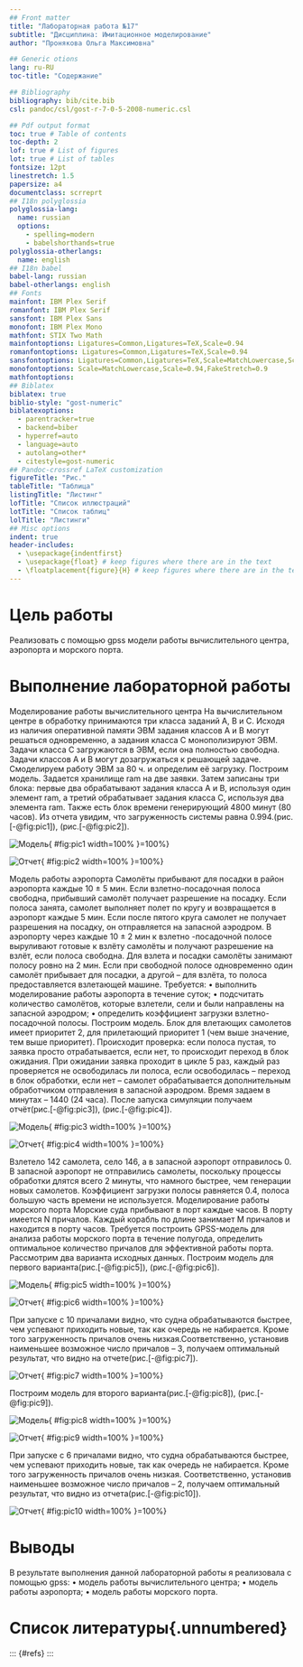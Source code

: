 ```yaml
---
## Front matter
title: "Лабораторная работа №17"
subtitle: "Дисциплина: Имитационное моделирование"
author: "Пронякова Ольга Максимовна"

## Generic otions
lang: ru-RU
toc-title: "Содержание"

## Bibliography
bibliography: bib/cite.bib
csl: pandoc/csl/gost-r-7-0-5-2008-numeric.csl

## Pdf output format
toc: true # Table of contents
toc-depth: 2
lof: true # List of figures
lot: true # List of tables
fontsize: 12pt
linestretch: 1.5
papersize: a4
documentclass: scrreprt
## I18n polyglossia
polyglossia-lang:
  name: russian
  options:
	- spelling=modern
	- babelshorthands=true
polyglossia-otherlangs:
  name: english
## I18n babel
babel-lang: russian
babel-otherlangs: english
## Fonts
mainfont: IBM Plex Serif
romanfont: IBM Plex Serif
sansfont: IBM Plex Sans
monofont: IBM Plex Mono
mathfont: STIX Two Math
mainfontoptions: Ligatures=Common,Ligatures=TeX,Scale=0.94
romanfontoptions: Ligatures=Common,Ligatures=TeX,Scale=0.94
sansfontoptions: Ligatures=Common,Ligatures=TeX,Scale=MatchLowercase,Scale=0.94
monofontoptions: Scale=MatchLowercase,Scale=0.94,FakeStretch=0.9
mathfontoptions:
## Biblatex
biblatex: true
biblio-style: "gost-numeric"
biblatexoptions:
  - parentracker=true
  - backend=biber
  - hyperref=auto
  - language=auto
  - autolang=other*
  - citestyle=gost-numeric
## Pandoc-crossref LaTeX customization
figureTitle: "Рис."
tableTitle: "Таблица"
listingTitle: "Листинг"
lofTitle: "Список иллюстраций"
lotTitle: "Список таблиц"
lolTitle: "Листинги"
## Misc options
indent: true
header-includes:
  - \usepackage{indentfirst}
  - \usepackage{float} # keep figures where there are in the text
  - \floatplacement{figure}{H} # keep figures where there are in the text
---
```


# Цель работы

Реализовать с помощью gpss модели работы вычислительного центра, аэропорта и морского порта. 

# Выполнение лабораторной работы

Моделирование работы вычислительного центра 
На вычислительном центре в обработку принимаются три класса заданий А, В и С. Исходя из наличия оперативной памяти ЭВМ задания классов А и В могут решаться одновременно, а задания класса С монополизируют ЭВМ. Задачи класса С загружаются в ЭВМ, если она полностью свободна. Задачи классов А и В могут дозагружаться к решающей задаче. Смоделируем работу ЭВМ за 80 ч. и определим её загрузку. Построим модель.  Задается хранилище ram на две заявки. Затем записаны три блока: первые два обрабатывают задания класса A и B, используя один элемент ram, а третий обрабатывает задания класса C, используя два элемента ram. Также есть блок  времени генерирующий 4800 минут (80 часов).  Из отчета увидим, что загруженность системы равна 0.994.(рис.[-@fig:pic1]), (рис.[-@fig:pic2]).

![Модель](image/pic1.jpeg){ #fig:pic1 width=100% }=100%}

![Отчет](image/pic2.jpeg){ #fig:pic2 width=100% }=100%}

Модель работы аэропорта Самолёты прибывают для посадки в район аэропорта каждые 10 ± 5 мин. Если взлетно-посадочная полоса свободна, прибывший самолёт получает разрешение на посадку. Если полоса занята, самолет выполняет полет по кругу и возвращается в аэропорт каждые 5 мин. Если после пятого круга самолет не получает разрешения на посадку, он отправляется на запасной аэродром. В аэропорту через каждые 10 ± 2 мин к взлетно -посадочной полосе выруливают готовые к взлёту самолёты и получают разрешение на взлёт, если полоса свободна. Для взлета и посадки самолёты занимают полосу ровно на 2 мин. Если при свободной полосе одновременно один самолёт прибывает для посадки, а другой – для взлёта, то полоса предоставляется взлетающей машине. Требуется: • выполнить моделирование работы аэропорта в течение суток; • подсчитать количество самолётов, которые взлетели, сели и были направлены на запасной аэродром; • определить коэффициент загрузки взлетно-посадочной полосы. Построим модель.  Блок для влетающих самолетов имеет приоритет 2, для прилетающий приоритет 1 (чем выше значение, тем выше приоритет). Происходит проверка: если полоса пустая, то заявка просто отрабатывается, если нет, то происходит переход в блок ожидания. При ожидании заявка проходит в цикле 5 раз, каждый раз проверяется не освободилась ли полоса, если освободилась – переход в блок обработки, если нет – самолет обрабатывается дополнительным обработчиком отправления в запасной аэродром. Время задаем в минутах – 1440 (24 часа). После запуска симуляции получаем отчёт(рис.[-@fig:pic3]), (рис.[-@fig:pic4]).

![Модель](image/pic3.jpeg){ #fig:pic3 width=100% }=100%}

![Отчет](image/pic4.jpeg){ #fig:pic4 width=100% }=100%}

 Взлетело 142 самолета, село 146, а в запасной аэропорт отправилось 0. В запасной аэропорт не отправились самолеты, поскольку процессы обработки длятся всего 2 минуты, что намного быстрее, чем генерации новых самолетов. Коэффициент загрузки полосы равняется 0.4, полоса большую часть времени не используется. 
Моделирование работы морского порта Морские суда прибывают в порт каждые  часов. В порту имеется N причалов. Каждый корабль по длине занимает M причалов и находится в порту  часов. Требуется построить GPSS-модель для анализа работы морского порта в течение полугода, определить оптимальное количество причалов для эффективной работы порта. Рассмотрим два варианта исходных данных.  Построим модель для первого варианта(рис.[-@fig:pic5]), (рис.[-@fig:pic6]).

![Модель](image/pic5.jpeg){ #fig:pic5 width=100% }=100%}

![Отчет](image/pic6.jpeg){ #fig:pic6 width=100% }=100%}

При запуске с 10 причалами видно, что судна обрабатываются быстрее, чем успевают приходить новые, так как очередь не набирается. Кроме того загруженность причалов очень низкая.Соответственно, установив наименьшее возможное число причалов – 3, получаем оптимальный результат, что видно на отчете(рис.[-@fig:pic7]).

![Отчет](image/pic7.jpeg){ #fig:pic7 width=100% }=100%}

Построим модель для второго варианта(рис.[-@fig:pic8]), (рис.[-@fig:pic9]).

![Модель](image/pic8.jpeg){ #fig:pic8 width=100% }=100%}

![Отчет](image/pic9.jpeg){ #fig:pic9 width=100% }=100%}

При запуске с 6 причалами видно, что судна обрабатываются быстрее, чем успевают приходить новые, так как очередь не набирается. Кроме того загруженность причалов очень низкая. Соответственно, установив наименьшее возможное число причалов – 2, получаем оптимальный результат, что видно из отчета(рис.[-@fig:pic10]).

![Отчет](image/pic10.jpeg){ #fig:pic10 width=100% }=100%}

# Выводы

В результате выполнения данной лабораторной работы я реализовала с помощью gpss: 
• модель работы вычислительного центра; 
• модель работы аэропорта; 
• модель работы морского порта. 

# Список литературы{.unnumbered}

::: {#refs}
:::
